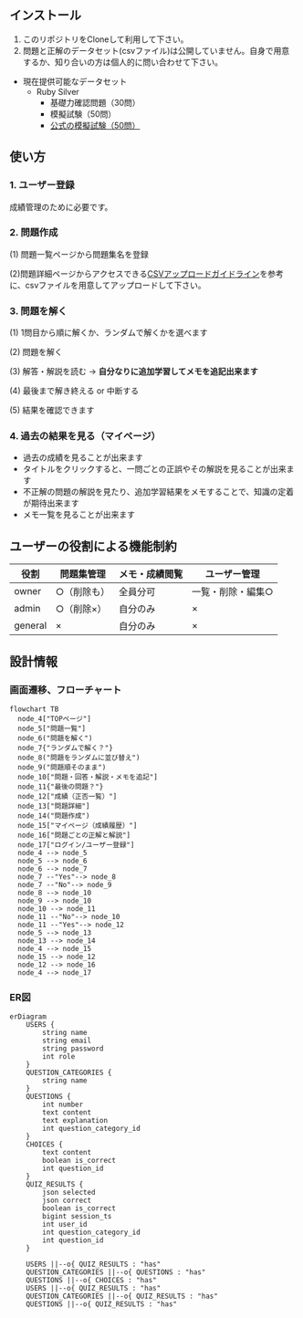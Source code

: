 
## インストール
1. このリポジトリをCloneして利用して下さい。
2. 問題と正解のデータセット(csvファイル)は公開していません。自身で用意するか、知り合いの方は個人的に問い合わせて下さい。
- 現在提供可能なデータセット
  - Ruby Silver
    - 基礎力確認問題（30問）
    - 模擬試験（50問）
    - [公式の模擬試験（50問）](https://github.com/ruby-association/prep-test/blob/version3/silver_ja.md)

## 使い方
### 1. ユーザー登録
成績管理のために必要です。

### 2. 問題作成
(1) 問題一覧ページから問題集名を登録

(2)問題詳細ページからアクセスできる[CSVアップロードガイドライン](app/views/home/csv_upload_guidelines.html)を参考に、csvファイルを用意してアップロードして下さい。

### 3. 問題を解く
(1) 1問目から順に解くか、ランダムで解くかを選べます

(2) 問題を解く

(3) 解答・解説を読む → **自分なりに追加学習してメモを追記出来ます**

(4) 最後まで解き終える or 中断する

(5) 結果を確認できます

### 4. 過去の結果を見る（マイページ）
- 過去の成績を見ることが出来ます
- タイトルをクリックすると、一問ごとの正誤やその解説を見ることが出来ます
- 不正解の問題の解説を見たり、追加学習結果をメモすることで、知識の定着が期待出来ます
- メモ一覧を見ることが出来ます

## ユーザーの役割による機能制約
役割 | 問題集管理 | メモ・成績閲覧 | ユーザー管理
-- | -- | -- | --
owner | ○（削除も） | 全員分可 | 一覧・削除・編集○
admin | ○（削除×） | 自分のみ | ×
general | × | 自分のみ | ×

## 設計情報
### 画面遷移、フローチャート
```mermaid
flowchart TB
  node_4["TOPページ"]
  node_5["問題一覧"]
  node_6("問題を解く")
  node_7{"ランダムで解く？"}
  node_8("問題をランダムに並び替え")
  node_9("問題順そのまま")
  node_10["問題・回答・解説・メモを追記"]
  node_11{"最後の問題？"}
  node_12["成績（正否一覧）"]
  node_13["問題詳細"]
  node_14("問題作成")
  node_15["マイページ（成績履歴）"]
  node_16["問題ごとの正解と解説"]
  node_17["ログイン/ユーザー登録"]
  node_4 --> node_5
  node_5 --> node_6
  node_6 --> node_7
  node_7 --"Yes"--> node_8
  node_7 --"No"--> node_9
  node_8 --> node_10
  node_9 --> node_10
  node_10 --> node_11
  node_11 --"No"--> node_10
  node_11 --"Yes"--> node_12
  node_5 --> node_13
  node_13 --> node_14
  node_4 --> node_15
  node_15 --> node_12
  node_12 --> node_16
  node_4 --> node_17
```

### ER図
```mermaid
erDiagram
    USERS {
        string name
        string email
        string password
        int role
    }
    QUESTION_CATEGORIES {
        string name
    }
    QUESTIONS {
        int number
        text content
        text explanation
        int question_category_id
    }
    CHOICES {
        text content
        boolean is_correct
        int question_id
    }
    QUIZ_RESULTS {
        json selected
        json correct
        boolean is_correct
        bigint session_ts
        int user_id
        int question_category_id
        int question_id
    }

    USERS ||--o{ QUIZ_RESULTS : "has"
    QUESTION_CATEGORIES ||--o{ QUESTIONS : "has"
    QUESTIONS ||--o{ CHOICES : "has"
    USERS ||--o{ QUIZ_RESULTS : "has"
    QUESTION_CATEGORIES ||--o{ QUIZ_RESULTS : "has"
    QUESTIONS ||--o{ QUIZ_RESULTS : "has"
```
